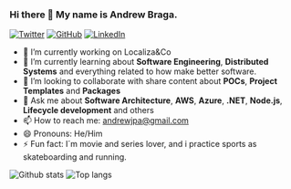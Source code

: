 ### Hi there 👋 My name is Andrew Braga.

<a href="https://twitter.com/andrew_jpa"><img src="https://img.shields.io/twitter/follow/andrew_jpa?label=Twitter&style=social" alt="Twitter" /></a>
<a href="https://github.com/andrewbraga"><img src="https://img.shields.io/github/followers/andrewbraga?style=social" alt="GitHub" /></a>
<a href="https://www.linkedin.com/in/andrew-braga-29034318"><img src="https://img.shields.io/badge/LinkedIn--_.svg?style=social&logo=linkedin" alt="LinkedIn" /></a>

- 🔭 I’m currently working on Localiza&Co
- 🌱 I’m currently learning about **Software Engineering**, **Distributed Systems** and everything related to how make better software.
- 👯 I’m looking to collaborate with share content about **POCs**, **Project Templates** and **Packages**
- 💬 Ask me about **Software Architecture**, **AWS**, **Azure**, **.NET**, **Node.js**, **Lifecycle development** and others
- 📫 How to reach me: andrewjpa@gmail.com
- 😄 Pronouns: He/Him
- ⚡ Fun fact: I´m movie and series lover, and i practice sports as skateboarding and running.

![Github stats](https://github-readme-stats.vercel.app/api?username=andrewbraga&theme=default&count_private=true&show_icons=true&hide=contribs)
![Top langs](https://github-readme-stats.vercel.app/api/top-langs/?username=andrewbraga&theme=default&layout=compact&langs_count=6)
